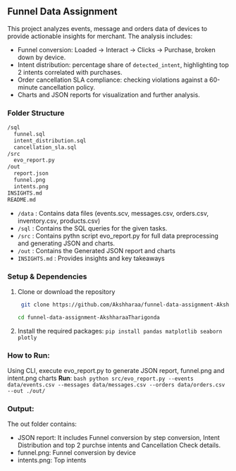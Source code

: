 ## Funnel Data Assignment

This project analyzes events, message and orders data of devices to provide actionable insights for merchant. The analysis includes:

- Funnel conversion: Loaded → Interact → Clicks → Purchase, broken down by device.
- Intent distribution: percentage share of `detected_intent`, highlighting top 2 intents correlated with purchases.
- Order cancellation SLA compliance: checking violations against a 60-minute cancellation policy.
- Charts and JSON reports for visualization and further analysis.

### Folder Structure

```bash
/sql
  funnel.sql
  intent_distribution.sql
  cancellation_sla.sql
/src
  evo_report.py
/out
  report.json
  funnel.png
  intents.png
INSIGHTS.md
README.md
```

- `/data` : Contains data files (events.scv, messages.csv, orders.csv, inventory.csv, products.csv)
- `/sql` : Contains the SQL queries for the given tasks.
- `/src` : Contains pythn script evo_report.py for full data preprocessing and generating JSON and charts.
- `/out` : Contains the Generated JSON report and charts
- `INSIGHTS.md` : Provides insights and key takeaways


### Setup & Dependencies

1. Clone or download the repository
   ```bash
    git clone https://github.com/Akshharaa/funnel-data-assignment-AkshharaaTharigonda.git
   ```
   ```bash
   cd funnel-data-assignment-AkshharaaTharigonda
   ```
2. Install the required packages: `pip install pandas matplotlib seaborn plotly`

### How to Run:

Using CLI, execute evo_report.py to generate JSON report, funnel.png and intent.png charts
**Run**:
      ```bash
      python src/evo_report.py --events data/events.csv --messages data/messages.csv --orders data/orders.csv --out ./out/
      ```

### Output:

The out folder contains:
* JSON report: It includes Funnel conversion by step conversion, Intent Distribution and top 2 purchse intents and Cancellation Check details.
* funnel.png: Funnel conversion by device
* intents.png: Top intents

